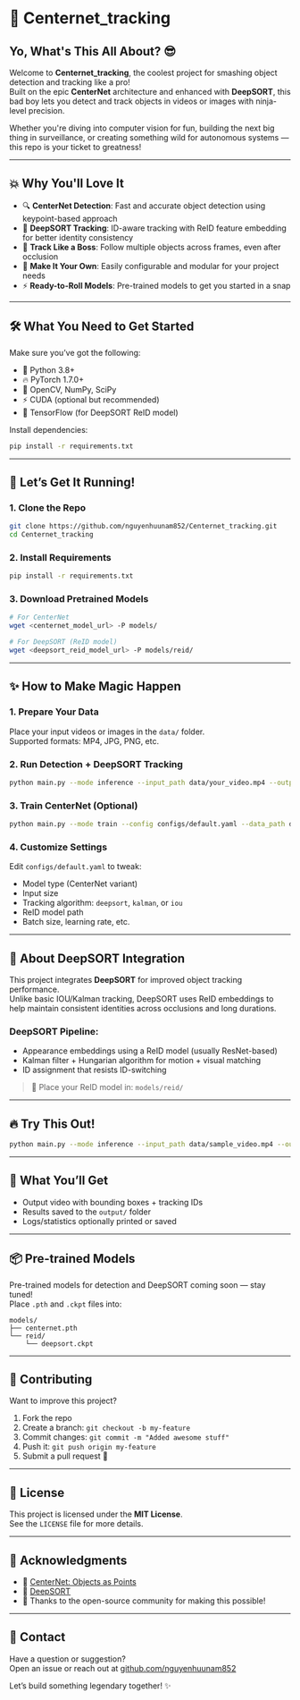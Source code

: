 # 🚀 Centernet_tracking

## Yo, What's This All About? 😎

Welcome to **Centernet_tracking**, the coolest project for smashing object detection and tracking like a pro!  
Built on the epic **CenterNet** architecture and enhanced with **DeepSORT**, this bad boy lets you detect and track objects in videos or images with ninja-level precision.

Whether you're diving into computer vision for fun, building the next big thing in surveillance, or creating something wild for autonomous systems — this repo is your ticket to greatness!

---

## 💥 Why You'll Love It

- 🔍 **CenterNet Detection**: Fast and accurate object detection using keypoint-based approach  
- 🧠 **DeepSORT Tracking**: ID-aware tracking with ReID feature embedding for better identity consistency  
- 🎯 **Track Like a Boss**: Follow multiple objects across frames, even after occlusion  
- 🎨 **Make It Your Own**: Easily configurable and modular for your project needs  
- ⚡ **Ready-to-Roll Models**: Pre-trained models to get you started in a snap

---

## 🛠️ What You Need to Get Started

Make sure you’ve got the following:

- 🐍 Python 3.8+  
- 🔥 PyTorch 1.7.0+  
- 🎥 OpenCV, NumPy, SciPy  
- ⚡ CUDA (optional but recommended)  
- 🧬 TensorFlow (for DeepSORT ReID model)  

Install dependencies:

```bash
pip install -r requirements.txt
```

---

## 🎉 Let’s Get It Running!

### 1. Clone the Repo

```bash
git clone https://github.com/nguyenhuunam852/Centernet_tracking.git
cd Centernet_tracking
```

### 2. Install Requirements

```bash
pip install -r requirements.txt
```

### 3. Download Pretrained Models

```bash
# For CenterNet
wget <centernet_model_url> -P models/

# For DeepSORT (ReID model)
wget <deepsort_reid_model_url> -P models/reid/
```

---

## ✨ How to Make Magic Happen

### 1. Prepare Your Data

Place your input videos or images in the `data/` folder.  
Supported formats: MP4, JPG, PNG, etc.

### 2. Run Detection + DeepSORT Tracking

```bash
python main.py --mode inference --input_path data/your_video.mp4 --output_path output/ --tracker deepsort
```

### 3. Train CenterNet (Optional)

```bash
python main.py --mode train --config configs/default.yaml --data_path data/your_dataset/
```

### 4. Customize Settings

Edit `configs/default.yaml` to tweak:

- Model type (CenterNet variant)
- Input size
- Tracking algorithm: `deepsort`, `kalman`, or `iou`
- ReID model path
- Batch size, learning rate, etc.

---

## 🎯 About DeepSORT Integration

This project integrates **DeepSORT** for improved object tracking performance.  
Unlike basic IOU/Kalman tracking, DeepSORT uses ReID embeddings to help maintain consistent identities across occlusions and long durations.

### DeepSORT Pipeline:

- Appearance embeddings using a ReID model (usually ResNet-based)
- Kalman filter + Hungarian algorithm for motion + visual matching
- ID assignment that resists ID-switching

> 📁 Place your ReID model in: `models/reid/`

---

## 🔥 Try This Out!

```bash
python main.py --mode inference --input_path data/sample_video.mp4 --output_path output/tracked_sample.mp4 --tracker deepsort
```

---

## 🎥 What You’ll Get

- Output video with bounding boxes + tracking IDs
- Results saved to the `output/` folder
- Logs/statistics optionally printed or saved

---

## 📦 Pre-trained Models

Pre-trained models for detection and DeepSORT coming soon — stay tuned!  
Place `.pth` and `.ckpt` files into:

```
models/
├── centernet.pth
└── reid/
    └── deepsort.ckpt
```

---

## 🙌 Contributing

Want to improve this project?

1. Fork the repo  
2. Create a branch: `git checkout -b my-feature`  
3. Commit changes: `git commit -m "Added awesome stuff"`  
4. Push it: `git push origin my-feature`  
5. Submit a pull request 🚀

---

## 📄 License

This project is licensed under the **MIT License**.  
See the `LICENSE` file for more details.

---

## 🌟 Acknowledgments

- 📌 [CenterNet: Objects as Points](https://arxiv.org/abs/1904.07850)  
- 📌 [DeepSORT](https://arxiv.org/abs/1703.07402)  
- 🙏 Thanks to the open-source community for making this possible!

---

## 💬 Contact

Have a question or suggestion?  
Open an issue or reach out at [github.com/nguyenhuunam852](https://github.com/nguyenhuunam852)

Let’s build something legendary together! ✨
